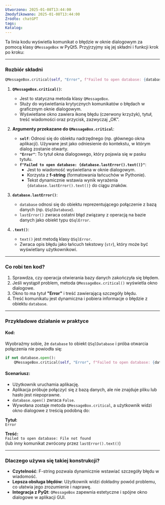 ```yaml
---
Utworzono: 2025-01-08T13:44:00
Zmodyfikowano: 2025-01-08T13:44:00
Źródło: chatGPT
tags: 
Katalog:
---
```


Ta linia kodu wyświetla komunikat o błędzie w oknie dialogowym za pomocą klasy `QMessageBox` w PyQt5. Przyjrzyjmy się jej składni i funkcji krok po kroku:

---

### **Rozbiór składni**

```python
QMessageBox.critical(self, "Error", f"Failed to open database: {database.lastError().text()}")
```

1. **`QMessageBox.critical()`**:
   - Jest to statyczna metoda klasy `QMessageBox`.
   - Służy do wyświetlania krytycznych komunikatów o błędach w graficznym oknie dialogowym.
   - Wyświetlane okno zawiera ikonę błędu (czerwony krzyżyk), tytuł, treść wiadomości oraz przycisk, zazwyczaj „OK”.

2. **Argumenty przekazane do `QMessageBox.critical`**:
   - **`self`**: Odnosi się do obiektu nadrzędnego (np. głównego okna aplikacji). Używane jest jako odniesienie do kontekstu, w którym dialog zostanie otwarty.
   - **`"Error"`**: To tytuł okna dialogowego, który pojawia się w pasku tytułu.
   - **`f"Failed to open database: {database.lastError().text()}"`**: 
     - Jest to wiadomość wyświetlana w oknie dialogowym.
     - Korzysta z **f-string** (formatowania łańcuchów w Pythonie).
     - Tekst dynamicznie wstawia wynik wyrażenia `{database.lastError().text()}` do ciągu znaków.

3. **`database.lastError()`**:
   - `database` odnosi się do obiektu reprezentującego połączenie z bazą danych (np. `QSqlDatabase`).
   - `lastError()` zwraca ostatni błąd związany z operacją na bazie danych jako obiekt typu `QSqlError`.

4. **`.text()`**:
   - `text()` jest metodą klasy `QSqlError`.
   - Zwraca opis błędu jako łańcuch tekstowy (`str`), który może być wyświetlany użytkownikowi.

---

### **Co robi ten kod?**
1. Sprawdza, czy operacja otwierania bazy danych zakończyła się błędem.
2. Jeśli wystąpił problem, metoda `QMessageBox.critical()` wyświetla okno dialogowe.
3. Okno to ma tytuł **"Error"** i treść zawierającą szczegóły błędu.
4. Treść komunikatu jest dynamiczna i pobiera informacje o błędzie z obiektu `database`.

---

### **Przykładowe działanie w praktyce**

#### **Kod:**
Wyobraźmy sobie, że `database` to obiekt `QSqlDatabase` i próba otwarcia połączenia nie powiodła się:

```python
if not database.open():
    QMessageBox.critical(self, "Error", f"Failed to open database: {database.lastError().text()}")
```

#### **Scenariusz:**
- Użytkownik uruchamia aplikację.
- Aplikacja próbuje połączyć się z bazą danych, ale nie znajduje pliku lub hasło jest niepoprawne.
- `database.open()` zwraca `False`.
- Wywołana zostaje metoda `QMessageBox.critical`, a użytkownik widzi okno dialogowe z treścią podobną do:

**Tytuł:**  
`Error`

**Treść:**  
`Failed to open database: File not found`  
(lub inny komunikat zwrócony przez `lastError().text()`)

---

### **Dlaczego używa się takiej konstrukcji?**
- **Czytelność**: F-string pozwala dynamicznie wstawiać szczegóły błędu w wiadomość.
- **Lepsza obsługa błędów**: Użytkownik widzi dokładny powód problemu, co ułatwia jego zrozumienie i naprawę.
- **Integracja z PyQt**: `QMessageBox` zapewnia estetyczne i spójne okno dialogowe w aplikacji GUI.